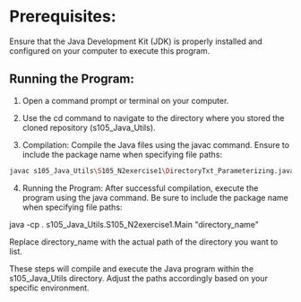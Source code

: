 # Prerequisites:
Ensure that the Java Development Kit (JDK) is properly installed and configured on your computer to execute this program.

## Running the Program:

1. Open a command prompt or terminal on your computer.

2. Use the cd command to navigate to the directory where you stored the cloned repository (s105_Java_Utils).

3. Compilation:
Compile the Java files using the javac command. Ensure to include the package name when specifying file paths: 

```sh
javac s105_Java_Utils\S105_N2exercise1\DirectoryTxt_Parameterizing.java s105_Java_Utils\S105_N2exercise1\Main.java
```

4. Running the Program:
After successful compilation, execute the program using the java command. Be sure to include the package name when specifying file paths:

java -cp . s105_Java_Utils.S105_N2exercise1.Main "directory_name"

Replace directory_name with the actual path of the directory you want to list.


These steps will compile and execute the Java program within the s105_Java_Utils directory. Adjust the paths accordingly based on your specific environment.